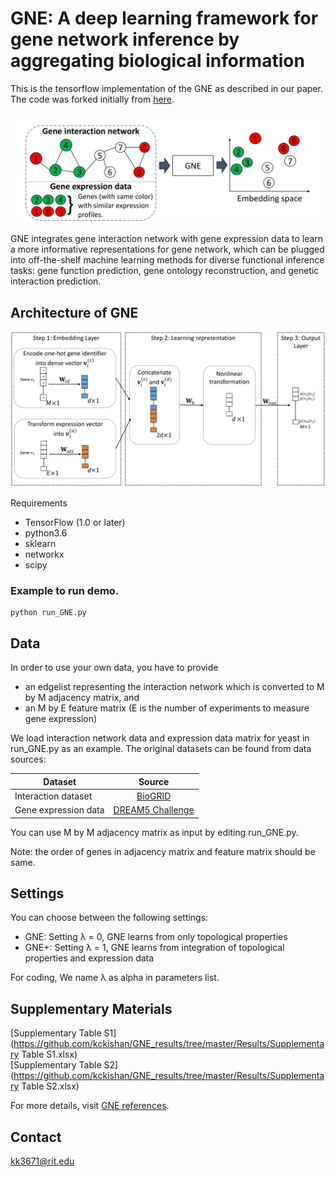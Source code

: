 # GNE: A deep learning framework for gene network inference by aggregating biological information
This is the tensorflow implementation of the GNE as described in our paper. The code was forked initially from [here](https://github.com/lizi-git/ASNE).

![](figures/gne.png)

GNE integrates gene interaction network with gene expression data to learn a more informative representations for gene network, which can be plugged into off-the-shelf machine learning methods for diverse functional inference tasks: gene function prediction, gene ontology reconstruction, and genetic interaction prediction. 

## Architecture of GNE
![](figures/block_diagram.png)

Requirements 
* TensorFlow (1.0 or later)
* python3.6
* sklearn
* networkx
* scipy

### Example to run demo.
```
python run_GNE.py
```

## Data

In order to use your own data, you have to provide

* an edgelist representing the interaction network which is converted to M by M adjacency matrix, and
* an M by E feature matrix (E is the number of experiments to measure gene expression)

We load interaction network data and expression data matrix for yeast in run_GNE.py as an example. The original datasets can be found from data sources:

| Dataset        | Source           | 
| ------------- |:-------------:|
| Interaction dataset  | [BioGRID](http://thebiogrid.org/) | 
| Gene expression data     | [DREAM5 Challenge](http://dreamchallenges.org/project/dream-5-network-inference-challenge/)    |  

You can use M by M adjacency matrix as input by editing run_GNE.py.

Note: the order of genes in adjacency matrix and feature matrix should be same.

## Settings
You can choose between the following settings:

* GNE: Setting λ = 0, GNE learns from only topological properties
* GNE+: Setting λ = 1, GNE learns from integration of topological properties and expression data

For coding, We name λ as alpha in parameters list. 

## Supplementary Materials
[Supplementary Table S1](https://github.com/kckishan/GNE_results/tree/master/Results/Supplementary Table S1.xlsx)  
[Supplementary Table S2](https://github.com/kckishan/GNE_results/tree/master/Results/Supplementary Table S2.xlsx)

For more details, visit [GNE references](GNE_details.md).
## Contact
kk3671@rit.edu
